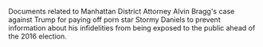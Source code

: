 Documents related to Manhattan District Attorney Alvin Bragg's case against Trump for paying off porn star Stormy Daniels to prevent information about his infidelities from being exposed to the public ahead of the 2016 election.
